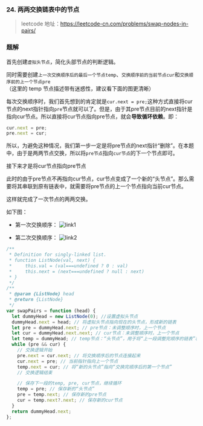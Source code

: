 ### 24. 两两交换链表中的节点

> leetcode 地址：https://leetcode-cn.com/problems/swap-nodes-in-pairs/

### 题解

首先创建`虚拟头节点`，简化头部节点的判断逻辑。

同时需要创建`上一次交换顺序后的最后一个节点temp`、`交换顺序前的当前节点cur`和`交换顺序前的上一个节点pre`（这里的 temp 节点描述带有迷惑性，建议看下面的图更清晰）

每次交换顺序时，我们首先想到的肯定就是`cur.next = pre;`这种方式直接将cur节点的next指针指向`pre`节点就可以了。但是，由于其pre节点目前的next指针是指向cur节点。所以直接将cur节点指向pre节点，就会**导致循环依赖**。即：
```js
cur.next = pre;
pre.next = cur;
```

所以，为避免这种情况，我们第一步一定是将pre节点的next指针“删除”。在本题中，由于是两两节点交换，所以将`pre节点`指向`cur节点`的下一个节点即可。

接下来才是将cur节点指向pre节点

此时的由于pre节点不再指向cur节点，cur节点变成了一个新的“头节点”。那么需要将其串联到原有链表中，就需要将pre节点的上一个节点指向当前cur节点。

这样就完成了一次节点的两两交换。

如下图：

* 第一次交换顺序：
![link1](https://raw.githubusercontent.com/kerwin-ly/Blog/master/assets/imgs/algorithm/link-two-change1.png)

* 第二次交换顺序：
![link2](https://raw.githubusercontent.com/kerwin-ly/Blog/master/assets/imgs/algorithm/link-two-change2.png)

```js
/**
 * Definition for singly-linked list.
 * function ListNode(val, next) {
 *     this.val = (val===undefined ? 0 : val)
 *     this.next = (next===undefined ? null : next)
 * }
 */
/**
 * @param {ListNode} head
 * @return {ListNode}
 */
var swapPairs = function (head) {
  let dummyHead = new ListNode(0); //设置虚拟头节点
  dummyHead.next = head; // 将虚拟头节点指向现在的头节点，形成新的链表
  let pre = dummyHead.next; // pre节点：未调整顺序时，上一个节点
  let cur = dummyHead.next.next; // cur节点：未调整顺序时，上一个节点
  let temp = dummyHead; // temp节点：“头节点”，用于将“上一段调整完顺序的链表”和“下一个调整顺序的链表”连接起来
  while (pre && cur) {
    // 交换逻辑开始
    pre.next = cur.next; // 将交换顺序后的节点连接起来
    cur.next = pre; // 当前指针指向上一个节点
    temp.next = cur; // 将“新的头节点”指向“交换完顺序后的第一个节点”
    // 交换逻辑结束

    // 保存下一段的temp, pre, cur节点，继续循环
    temp = pre; // 保存新的“头节点”
    pre = temp.next; // 保存新的pre节点
    cur = temp.next?.next; // 保存新的cur节点
  }
  return dummyHead.next;
};
```
